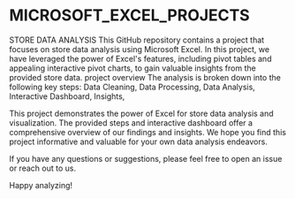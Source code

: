 # MICROSOFT_EXCEL_PROJECTS
STORE DATA ANALYSIS
This GitHub repository contains a project that focuses on store data analysis using Microsoft Excel. In this project, we have leveraged the power of Excel's features, including pivot tables and appealing interactive pivot charts, to gain valuable insights from the provided store data.
project overview
The analysis is broken down into the following key steps:
Data Cleaning,
Data Processing, 
Data Analysis,
Interactive Dashboard,
Insights,

This project demonstrates the power of Excel for store data analysis and visualization. The provided steps and interactive dashboard offer a comprehensive overview of our findings and insights. We hope you find this project informative and valuable for your own data analysis endeavors.

If you have any questions or suggestions, please feel free to open an issue or reach out to us.

Happy analyzing!
